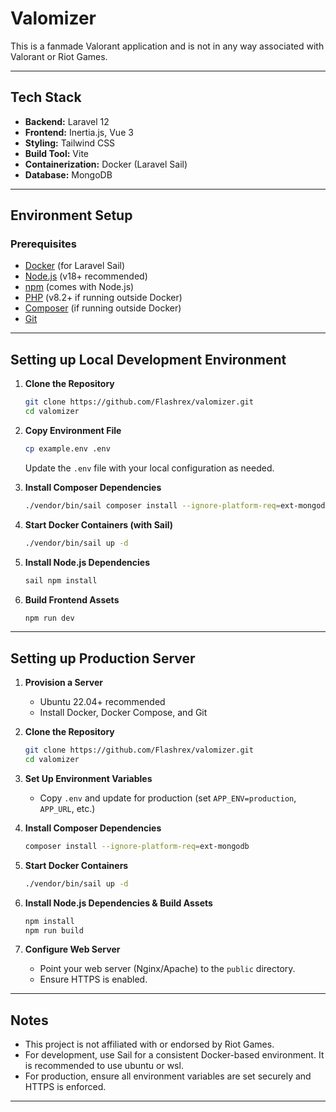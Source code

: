 # Valomizer

This is a fanmade Valorant application and is not in any way associated with Valorant or Riot Games.

---

## Tech Stack

- **Backend:** Laravel 12
- **Frontend:** Inertia.js, Vue 3
- **Styling:** Tailwind CSS
- **Build Tool:** Vite
- **Containerization:** Docker (Laravel Sail)
- **Database:** MongoDB

---

## Environment Setup

### Prerequisites

- [Docker](https://docs.docker.com/get-docker/) (for Laravel Sail)
- [Node.js](https://nodejs.org/) (v18+ recommended)
- [npm](https://www.npmjs.com/) (comes with Node.js)
- [PHP](https://www.php.net/) (v8.2+ if running outside Docker)
- [Composer](https://getcomposer.org/) (if running outside Docker)
- [Git](https://git-scm.com/)

---

## Setting up Local Development Environment

1. **Clone the Repository**
    ```sh
    git clone https://github.com/Flashrex/valomizer.git
    cd valomizer
    ```

2. **Copy Environment File**
    ```sh
    cp example.env .env
    ```
    Update the `.env` file with your local configuration as needed.

3. **Install Composer Dependencies**
    ```sh
    ./vendor/bin/sail composer install --ignore-platform-req=ext-mongodb
    ```

4. **Start Docker Containers (with Sail)**
    ```sh
    ./vendor/bin/sail up -d
    ```

5. **Install Node.js Dependencies**
    ```sh
    sail npm install
    ```

8. **Build Frontend Assets**
    ```sh
    npm run dev
    ```

---

## Setting up Production Server

1. **Provision a Server**
    - Ubuntu 22.04+ recommended
    - Install Docker, Docker Compose, and Git

2. **Clone the Repository**
    ```sh
    git clone https://github.com/Flashrex/valomizer.git
    cd valomizer
    ```

3. **Set Up Environment Variables**
    - Copy `.env` and update for production (set `APP_ENV=production`, `APP_URL`, etc.)

4. **Install Composer Dependencies**
    ```sh
    composer install --ignore-platform-req=ext-mongodb
    ```

5. **Start Docker Containers**
    ```sh
    ./vendor/bin/sail up -d
    ```

6. **Install Node.js Dependencies & Build Assets**
    ```sh
    npm install
    npm run build
    ```

9. **Configure Web Server**
    - Point your web server (Nginx/Apache) to the `public` directory.
    - Ensure HTTPS is enabled.

---

## Notes

- This project is not affiliated with or endorsed by Riot Games.
- For development, use Sail for a consistent Docker-based environment. It is recommended to use ubuntu or wsl.
- For production, ensure all environment variables are set securely and HTTPS is enforced.

---